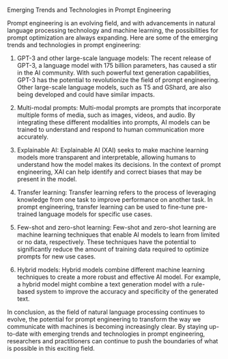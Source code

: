 Emerging Trends and Technologies in Prompt Engineering

Prompt engineering is an evolving field, and with advancements in natural language processing technology and machine learning, the possibilities for prompt optimization are always expanding. Here are some of the emerging trends and technologies in prompt engineering:

1. GPT-3 and other large-scale language models: The recent release of GPT-3, a language model with 175 billion parameters, has caused a stir in the AI community. With such powerful text generation capabilities, GPT-3 has the potential to revolutionize the field of prompt engineering. Other large-scale language models, such as T5 and GShard, are also being developed and could have similar impacts.

2. Multi-modal prompts: Multi-modal prompts are prompts that incorporate multiple forms of media, such as images, videos, and audio. By integrating these different modalities into prompts, AI models can be trained to understand and respond to human communication more accurately.

3. Explainable AI: Explainable AI (XAI) seeks to make machine learning models more transparent and interpretable, allowing humans to understand how the model makes its decisions. In the context of prompt engineering, XAI can help identify and correct biases that may be present in the model.

4. Transfer learning: Transfer learning refers to the process of leveraging knowledge from one task to improve performance on another task. In prompt engineering, transfer learning can be used to fine-tune pre-trained language models for specific use cases.

5. Few-shot and zero-shot learning: Few-shot and zero-shot learning are machine learning techniques that enable AI models to learn from limited or no data, respectively. These techniques have the potential to significantly reduce the amount of training data required to optimize prompts for new use cases.

6. Hybrid models: Hybrid models combine different machine learning techniques to create a more robust and effective AI model. For example, a hybrid model might combine a text generation model with a rule-based system to improve the accuracy and specificity of the generated text.

In conclusion, as the field of natural language processing continues to evolve, the potential for prompt engineering to transform the way we communicate with machines is becoming increasingly clear. By staying up-to-date with emerging trends and technologies in prompt engineering, researchers and practitioners can continue to push the boundaries of what is possible in this exciting field.